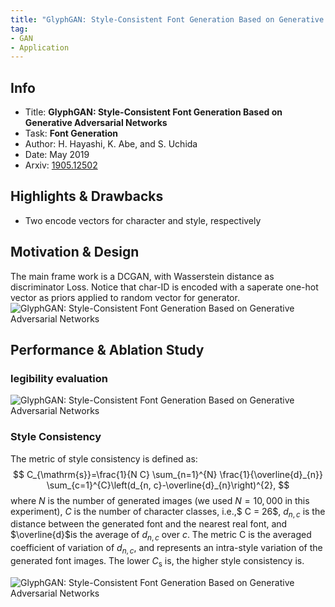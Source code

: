 ```yaml
---
title: "GlyphGAN: Style-Consistent Font Generation Based on Generative Adversarial Networks - Hayashi - 2019"
tag:
- GAN
- Application
---
```




## Info
- Title: **GlyphGAN: Style-Consistent Font Generation Based on Generative Adversarial Networks**
- Task: **Font Generation**
- Author: H. Hayashi, K. Abe, and S. Uchida
- Date: May 2019
- Arxiv: [1905.12502](https://arxiv.org/abs/1905.12502)

## Highlights & Drawbacks
- Two encode vectors for character and style, respectively

<!-- more -->

## Motivation & Design
The main frame work is a DCGAN, with Wasserstein distance as discriminator Loss. Notice that char-ID is encoded with a saperate one-hot vector as priors applied to random vector for generator.
![GlyphGAN: Style-Consistent Font Generation Based on Generative Adversarial Networks](https://i.imgur.com/deEmd13.png)

## Performance & Ablation Study

### legibility evaluation
![GlyphGAN: Style-Consistent Font Generation Based on Generative Adversarial Networks](https://i.imgur.com/6qnFXdy.png)

### Style Consistency
The metric of style consistency is defined as:
$$
C_{\mathrm{s}}=\frac{1}{N C} \sum_{n=1}^{N} \frac{1}{\overline{d}_{n}} \sum_{c=1}^{C}\left(d_{n, c}-\overline{d}_{n}\right)^{2},
$$
where $N$ is the number of generated images (we used $N = 10,000$ in this
experiment), $C$ is the number of character classes, i.e.,$ C = 26$, $d_{n, c}$ is the distance between the generated font and the nearest real font, and $\overline{d}$is the average of $d_{n, c}$ over $c$. The metric C is the averaged coefficient of variation of  $d_{n, c}$, and represents an intra-style variation of the generated font images. The lower $C_{\mathrm{s}}$ is, the higher style consistency is.

![GlyphGAN: Style-Consistent Font Generation Based on Generative Adversarial Networks](https://i.imgur.com/MUZ1Ccr.png)
